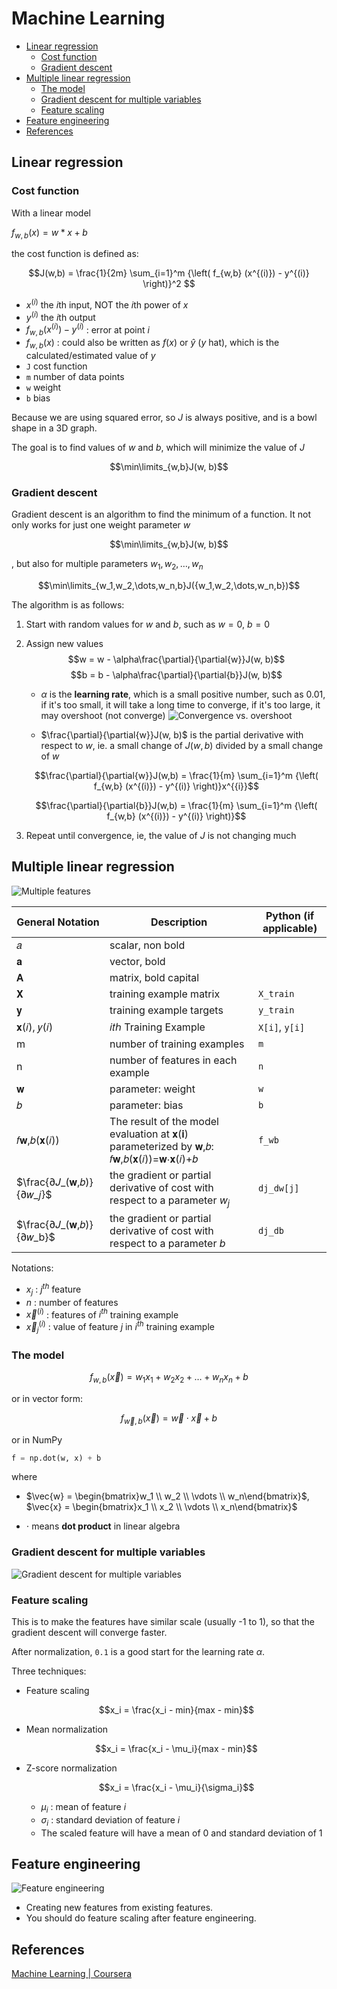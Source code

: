 # Machine Learning

- [Linear regression](#linear-regression)
  - [Cost function](#cost-function)
  - [Gradient descent](#gradient-descent)
- [Multiple linear regression](#multiple-linear-regression)
  - [The model](#the-model)
  - [Gradient descent for multiple variables](#gradient-descent-for-multiple-variables)
  - [Feature scaling](#feature-scaling)
- [Feature engineering](#feature-engineering)
- [References](#references)


## Linear regression

### Cost function

With a linear model

$f_{w,b}(x) = w * x + b$

the cost function is defined as:

$$J(w,b) = \frac{1}{2m} \sum_{i=1}^m {\left( f_{w,b} (x^{(i)}) - y^{(i)} \right)}^2 $$

- $x^{(i)}$ the $i$th input, NOT the $i$th power of $x$
- $y^{(i)}$ the $i$th output
- $f_{w,b} (x^{(i)}) - y^{(i)}$ : error at point $i$
- $f_{w,b}(x)$ : could also be written as $f(x)$ or $\hat{y}$ ($y$ hat), which is the calculated/estimated value of $y$
- `J` cost function
- `m` number of data points
- `w` weight
- `b` bias

Because we are using squared error, so $J$ is always positive, and is a bowl shape in a 3D graph.

The goal is to find values of $w$ and $b$, which will minimize the value of $J$

$$\min\limits_{w,b}J(w, b)$$

### Gradient descent

Gradient descent is an algorithm to find the minimum of a function. It not only works for just one weight parameter $w$

$$\min\limits_{w,b}J(w, b)$$

, but also for multiple parameters $w_1,w_2,\dots,w_n$

$$\min\limits_{w_1,w_2,\dots,w_n,b}J({w_1,w_2,\dots,w_n,b})$$

The algorithm is as follows:

1. Start with random values for $w$ and $b$, such as $w=0$, $b=0$
2. Assign new values
    $$w = w - \alpha\frac{\partial}{\partial{w}}J(w, b)$$
    $$b = b - \alpha\frac{\partial}{\partial{b}}J(w, b)$$

    - $\alpha$ is the **learning rate**, which is a small positive number, such as 0.01, if it's too small, it will take a long time to converge, if it's too large, it may overshoot (not converge)
    ![Convergence vs. overshoot](./images/ml_gradient-descent.png)

    - $\frac{\partial}{\partial{w}}J(w, b)$ is the partial derivative with respect to $w$, ie. a small change of $J(w, b)$ divided by a small change of $w$

    $$\frac{\partial}{\partial{w}}J(w,b) = \frac{1}{m} \sum_{i=1}^m {\left( f_{w,b} (x^{(i)}) - y^{(i)} \right)}x^{{i}}$$

    $$\frac{\partial}{\partial{b}}J(w,b) = \frac{1}{m} \sum_{i=1}^m {\left( f_{w,b} (x^{(i)}) - y^{(i)} \right)}$$

3. Repeat until convergence, ie, the value of $J$ is not changing much


## Multiple linear regression

![Multiple features](images/ml_multiple-features.png)

| General Notation        | Description                                                                          | Python (if applicable) |
| ----------------------- | ------------------------------------------------------------------------------------ | ---------------------- |
| 𝑎                       | scalar, non bold                                                                     |
| 𝐚                       | vector, bold                                                                         |
| 𝐀                       | matrix, bold capital                                                                 |
| 𝐗                       | training example matrix                                                              | `X_train`              |
| 𝐲                       | training example targets                                                             | `y_train`              |
| 𝐱(𝑖), 𝑦(𝑖)              | 𝑖𝑡ℎ Training Example                                                                 | `X[i]`, `y[i]`         |
| m                       | number of training examples                                                          | `m`                    |
| n                       | number of features in each example                                                   | `n`                    |
| 𝐰                       | parameter: weight                                                                    | `w`                    |
| 𝑏                       | parameter: bias                                                                      | `b`                    |
| 𝑓𝐰,𝑏(𝐱(𝑖))              | The result of the model evaluation at 𝐱(𝐢) parameterized by 𝐰,𝑏: 𝑓𝐰,𝑏(𝐱(𝑖))=𝐰⋅𝐱(𝑖)+𝑏 | `f_wb`                 |
| $\frac{∂𝐽_(𝐰,𝑏)}{∂𝑤_𝑗}$ | the gradient or partial derivative of cost with respect to a parameter $w_j$         | `dj_dw[j]`             |
| $\frac{∂𝐽_(𝐰,𝑏)}{∂𝑤_b}$ | the gradient or partial derivative of cost with respect to a parameter $b$           | `dj_db`                |

Notations:

- $x_j$ : $j^{th}$ feature
- $n$ : number of features
- $\vec{x}^{(i)}$ : features of $i^{th}$ training example
- $\vec{x}_j^{(i)}$ : value of feature $j$ in $i^{th}$ training example

### The model

$$f_{w,b}(\vec{x}) = w_1x_1 + w_2x_2 + \dots + w_nx_n + b$$

or in vector form:

$$f_{\vec{w},b}(\vec{x}) = \vec{w} \cdot \vec{x} + b$$

or in NumPy

```python
f = np.dot(w, x) + b
```

where

- $\vec{w} = \begin{bmatrix}w_1 \\ w_2 \\ \vdots \\ w_n\end{bmatrix}$, $\vec{x} = \begin{bmatrix}x_1 \\ x_2 \\ \vdots \\ x_n\end{bmatrix}$

- $\cdot$ means **dot product** in linear algebra

### Gradient descent for multiple variables

![Gradient descent for multiple variables](images/ml_gradient-descent-multipe-variables.png)

### Feature scaling

This is to make the features have similar scale (usually -1 to 1), so that the gradient descent will converge faster.

After normalization, `0.1` is a good start for the learning rate $\alpha$.

Three techniques:

- Feature scaling

  $$x_i = \frac{x_i - min}{max - min}$$

- Mean normalization

  $$x_i = \frac{x_i - \mu_i}{max - min}$$

- Z-score normalization

  $$x_i = \frac{x_i - \mu_i}{\sigma_i}$$

  - $\mu_i$ : mean of feature $i$
  - $\sigma_i$ : standard deviation of feature $i$
  - The scaled feature will have a mean of 0 and standard deviation of 1


## Feature engineering

![Feature engineering](images/ml_concept-feature-engineering.png)

- Creating new features from existing features.
- You should do feature scaling after feature engineering.


## References

[Machine Learning | Coursera](https://www.coursera.org/specializations/machine-learning-introductIon)